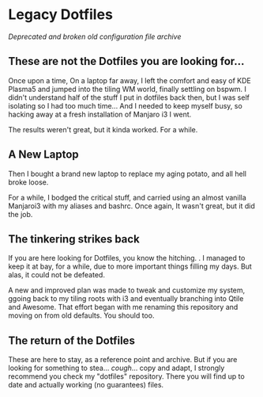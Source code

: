 # Legacy Dotfiles 

_Deprecated and broken old configuration file archive_

## These are not the Dotfiles you are looking for...
Once upon a time, On a laptop far away, I left the comfort and easy of KDE Plasma5 and jumped into the tiling WM world, finally settling on bspwm.
I didn't understand half of the stuff I put in dotfiles back then, but I was self isolating so I had too much time... And I needed to keep myself busy, so hacking away at a fresh installation of Manjaro i3 I went.

The results weren't great, but it kinda worked. For a while. 

## A New Laptop
Then I bought a brand new laptop to replace my aging potato, and all hell broke loose.

For a while, I bodged the critical stuff, and carried using an almost vanilla Manjaroi3 with my aliases and bashrc. 
Once again, It wasn't great, but it did the job. 

## The tinkering strikes back
If you are here looking for Dotfiles, you know the hitching. . 
I managed to keep it at bay, for a while, due to more important things filling my days. But alas, it could not be defeated.

A new and improved plan was made to tweak and customize my system, ggoing back to my tiling roots with i3 and eventually branching into Qtile and Awesome. 
That effort began with me renaming this repository and moving on from old defaults. You should too. 

## The return of the Dotfiles
These are here to stay, as a reference point and archive. 
But if you are looking for something to stea... _cough_... copy and adapt, I strongly recommend you check my "dotfiles" repository. 
There you will find up to date and actually working (no guarantees) files. 

